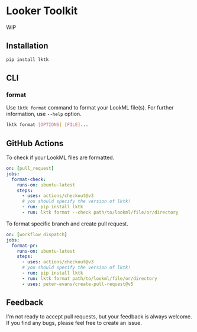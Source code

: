 # Looker Toolkit
WIP

## Installation
```sh
pip install lktk
```

## CLI
### format
Use `lktk format` command to format your LookML file(s).
For further information, use `--help` option.

```sh
lktk format [OPTIONS] [FILE]...
```

## GitHub Actions
To check if your LookML files are formatted.

```yaml
on: [pull_request]
jobs:
  format-check:
    runs-on: ubuntu-latest
    steps:
      - uses: actions/checkout@v3
      # you should specify the version of lktk!
      - run: pip install lktk
      - run: lktk format --check path/to/lookml/file/or/directory
```

To format specific branch and create pull request.

```yaml
on: [workflow_dispatch]
jobs:
  format-pr:
    runs-on: ubuntu-latest
    steps:
      - uses: actions/checkout@v3
      # you should specify the version of lktk!
      - run: pip install lktk
      - run: lktk format path/to/lookml/file/or/directory
      - uses: peter-evans/create-pull-request@v5
```

## Feedback
I'm not ready to accept pull requests, but your feedback is always welcome.
If you find any bugs, please feel free to create an issue.
